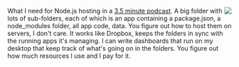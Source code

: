 <img src="http://scripting.com/images/2019/12/14/spaceShuttle.png" border="0" align="right">What I need for Node.js hosting in a <a href="http://scripting.com/2019/12/14/whatINeedForNodeHosting.m4a">3.5 minute podcast</a>. A big folder with lots of sub-folders, each of which is an app containing a package.json, a node_modules folder, all app code, data. You figure out how to host them on servers, I don't care. It works like Dropbox, keeps the folders in sync with the running apps it's managing. I can write dashboards that run on my desktop that keep track of what's going on in the folders. You figure out how much resources I use and I pay for it. 
